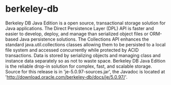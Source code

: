 berkeley-db
===========

Berkeley DB Java Edition is a open source, transactional storage solution for Java applications. The Direct Persistence Layer (DPL) API is faster and easier to develop, deploy, and manage than serialized object files or ORM-based Java persistence solutions.  The Collections API enhances the standard java.util.collections classes allowing them to be persisted to a local file system and accessed concurrently while protected by ACID transactions. Data is stored by serializing objects and managing class and instance data separately so as not to waste space. Berkeley DB Java Edition is the reliable drop-in solution for complex, fast, and scalable storage.  Source for this release is in 'je-5.0.97-sources.jar', the Javadoc is located at 'http://download.oracle.com/berkeley-db/docs/je/5.0.97/'.
